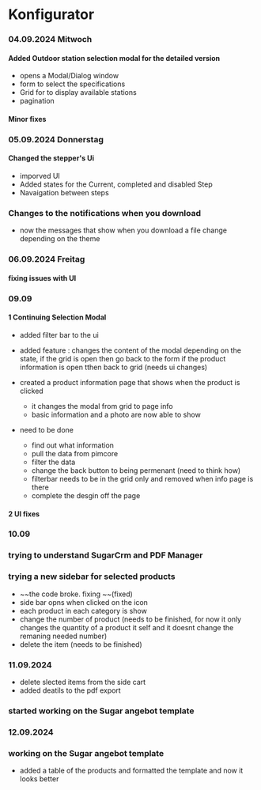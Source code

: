 # Konfigurator

### 04.09.2024 Mitwoch

#### Added Outdoor station selection modal for the detailed version

- opens a Modal/Dialog window
- form to select the specifications
- Grid for to display available stations
- pagination

#### Minor fixes

### 05.09.2024 Donnerstag

#### Changed the stepper's Ui

- imporved UI
- Added states for the Current, completed and disabled Step
- Navaigation between steps

### Changes to the notifications when you download

- now the messages that show when you download a file change depending on the theme


### 06.09.2024 Freitag 
#### fixing issues with UI

### 09.09
#### 1 Continuing Selection Modal
- added filter bar to the ui
- added feature : changes the content of the modal depending on the state, if the grid is open then go back to the form if the    product information is open tthen back to grid (needs ui changes)
- created a product information page that shows when the product is clicked
    - it changes the modal from grid to page info
    - basic information and a photo are now able to show
    
- need to be done 
    - find out what information
    - pull the data from pimcore
    - filter the data
    - change the back button to being permenant (need to think how)
    - filterbar needs to be in the grid only and removed when info page is there
    - complete the desgin off the page
#### 2 UI fixes


### 10.09
### trying to understand SugarCrm and PDF Manager

### trying a new sidebar for selected products
- ~~the code broke. fixing ~~(fixed)
- side bar opns when clicked on the icon
- each product in each category is show
- change the number of product (needs to be finished, for now it only changes the quantity of a product it self and it doesnt change the remaning needed number)
- delete the item (needs to be finished) 

### 11.09.2024
- delete slected items from the side cart
- added deatils to the pdf export
### started working on the Sugar angebot template


###  12.09.2024
### working on the Sugar angebot template
- added a table of the products and formatted the template and now it looks better

